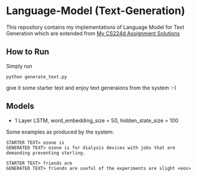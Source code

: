 # Language-Model (Text-Generation)
This repository contains my implementations of Language Model for Text Generation which are extended from [My CS224d Assignment Solutions](https://github.com/Krishnkant-Swarnkar/CS224d-Assignment-Solutions/blob/master/Assignment2/q3_RNNLM.py)

## How to Run
Simply run 
~~~~{.python}
python generate_text.py
~~~~
give it some starter text and enjoy text generaions from the system :-)

## Models
* 1 Layer LSTM, word_embedding_size = 50, hidden_state_size = 100

Some examples as produced by the system:
~~~~
STARTER TEXT> ozone is
GENERATED TEXT> ozone is for dialysis devices with jobs that are demanding preventing sterling.

STARTER TEXT> friends are
GENERATED TEXT> friends are useful of the experiments are slight <eos>
~~~~

